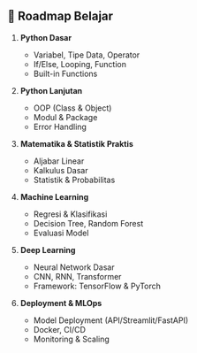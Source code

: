 
## 📅 Roadmap Belajar
1. **Python Dasar**
   - Variabel, Tipe Data, Operator
   - If/Else, Looping, Function
   - Built-in Functions

2. **Python Lanjutan**
   - OOP (Class & Object)
   - Modul & Package
   - Error Handling

3. **Matematika & Statistik Praktis**
   - Aljabar Linear
   - Kalkulus Dasar
   - Statistik & Probabilitas

4. **Machine Learning**
   - Regresi & Klasifikasi
   - Decision Tree, Random Forest
   - Evaluasi Model

5. **Deep Learning**
   - Neural Network Dasar
   - CNN, RNN, Transformer
   - Framework: TensorFlow & PyTorch

6. **Deployment & MLOps**
   - Model Deployment (API/Streamlit/FastAPI)
   - Docker, CI/CD
   - Monitoring & Scaling
